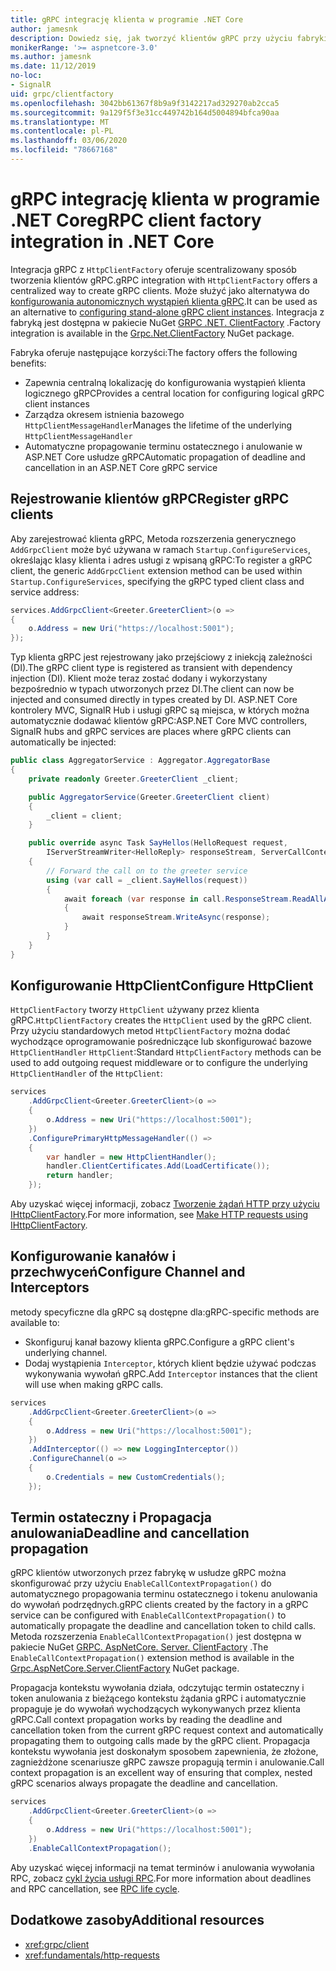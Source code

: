 ```yaml
---
title: gRPC integrację klienta w programie .NET Core
author: jamesnk
description: Dowiedz się, jak tworzyć klientów gRPC przy użyciu fabryki klienta.
monikerRange: '>= aspnetcore-3.0'
ms.author: jamesnk
ms.date: 11/12/2019
no-loc:
- SignalR
uid: grpc/clientfactory
ms.openlocfilehash: 3042bb61367f8b9a9f3142217ad329270ab2cca5
ms.sourcegitcommit: 9a129f5f3e31cc449742b164d5004894bfca90aa
ms.translationtype: MT
ms.contentlocale: pl-PL
ms.lasthandoff: 03/06/2020
ms.locfileid: "78667168"
---
```

# <a name="grpc-client-factory-integration-in-net-core"></a><span data-ttu-id="23e55-103">gRPC integrację klienta w programie .NET Core</span><span class="sxs-lookup"><span data-stu-id="23e55-103">gRPC client factory integration in .NET Core</span></span>

<span data-ttu-id="23e55-104">Integracja gRPC z `HttpClientFactory` oferuje scentralizowany sposób tworzenia klientów gRPC.</span><span class="sxs-lookup"><span data-stu-id="23e55-104">gRPC integration with `HttpClientFactory` offers a centralized way to create gRPC clients.</span></span> <span data-ttu-id="23e55-105">Może służyć jako alternatywa do [konfigurowania autonomicznych wystąpień klienta gRPC](xref:grpc/client).</span><span class="sxs-lookup"><span data-stu-id="23e55-105">It can be used as an alternative to [configuring stand-alone gRPC client instances](xref:grpc/client).</span></span> <span data-ttu-id="23e55-106">Integracja z fabryką jest dostępna w pakiecie NuGet [GRPC .NET. ClientFactory](https://www.nuget.org/packages/Grpc.Net.ClientFactory) .</span><span class="sxs-lookup"><span data-stu-id="23e55-106">Factory integration is available in the [Grpc.Net.ClientFactory](https://www.nuget.org/packages/Grpc.Net.ClientFactory) NuGet package.</span></span>

<span data-ttu-id="23e55-107">Fabryka oferuje następujące korzyści:</span><span class="sxs-lookup"><span data-stu-id="23e55-107">The factory offers the following benefits:</span></span>

* <span data-ttu-id="23e55-108">Zapewnia centralną lokalizację do konfigurowania wystąpień klienta logicznego gRPC</span><span class="sxs-lookup"><span data-stu-id="23e55-108">Provides a central location for configuring logical gRPC client instances</span></span>
* <span data-ttu-id="23e55-109">Zarządza okresem istnienia bazowego `HttpClientMessageHandler`</span><span class="sxs-lookup"><span data-stu-id="23e55-109">Manages the lifetime of the underlying `HttpClientMessageHandler`</span></span>
* <span data-ttu-id="23e55-110">Automatyczne propagowanie terminu ostatecznego i anulowanie w ASP.NET Core usłudze gRPC</span><span class="sxs-lookup"><span data-stu-id="23e55-110">Automatic propagation of deadline and cancellation in an ASP.NET Core gRPC service</span></span>

## <a name="register-grpc-clients"></a><span data-ttu-id="23e55-111">Rejestrowanie klientów gRPC</span><span class="sxs-lookup"><span data-stu-id="23e55-111">Register gRPC clients</span></span>

<span data-ttu-id="23e55-112">Aby zarejestrować klienta gRPC, Metoda rozszerzenia generycznego `AddGrpcClient` może być używana w ramach `Startup.ConfigureServices`, określając klasy klienta i adres usługi z wpisaną gRPC:</span><span class="sxs-lookup"><span data-stu-id="23e55-112">To register a gRPC client, the generic `AddGrpcClient` extension method can be used within `Startup.ConfigureServices`, specifying the gRPC typed client class and service address:</span></span>

```csharp
services.AddGrpcClient<Greeter.GreeterClient>(o =>
{
    o.Address = new Uri("https://localhost:5001");
});
```

<span data-ttu-id="23e55-113">Typ klienta gRPC jest rejestrowany jako przejściowy z iniekcją zależności (DI).</span><span class="sxs-lookup"><span data-stu-id="23e55-113">The gRPC client type is registered as transient with dependency injection (DI).</span></span> <span data-ttu-id="23e55-114">Klient może teraz zostać dodany i wykorzystany bezpośrednio w typach utworzonych przez DI.</span><span class="sxs-lookup"><span data-stu-id="23e55-114">The client can now be injected and consumed directly in types created by DI.</span></span> <span data-ttu-id="23e55-115">ASP.NET Core kontrolery MVC, SignalR Hub i usługi gRPC są miejsca, w których można automatycznie dodawać klientów gRPC:</span><span class="sxs-lookup"><span data-stu-id="23e55-115">ASP.NET Core MVC controllers, SignalR hubs and gRPC services are places where gRPC clients can automatically be injected:</span></span>

```csharp
public class AggregatorService : Aggregator.AggregatorBase
{
    private readonly Greeter.GreeterClient _client;

    public AggregatorService(Greeter.GreeterClient client)
    {
        _client = client;
    }

    public override async Task SayHellos(HelloRequest request,
        IServerStreamWriter<HelloReply> responseStream, ServerCallContext context)
    {
        // Forward the call on to the greeter service
        using (var call = _client.SayHellos(request))
        {
            await foreach (var response in call.ResponseStream.ReadAllAsync())
            {
                await responseStream.WriteAsync(response);
            }
        }
    }
}
```

## <a name="configure-httpclient"></a><span data-ttu-id="23e55-116">Konfigurowanie HttpClient</span><span class="sxs-lookup"><span data-stu-id="23e55-116">Configure HttpClient</span></span>

<span data-ttu-id="23e55-117">`HttpClientFactory` tworzy `HttpClient` używany przez klienta gRPC.</span><span class="sxs-lookup"><span data-stu-id="23e55-117">`HttpClientFactory` creates the `HttpClient` used by the gRPC client.</span></span> <span data-ttu-id="23e55-118">Przy użyciu standardowych metod `HttpClientFactory` można dodać wychodzące oprogramowanie pośredniczące lub skonfigurować bazowe `HttpClientHandler` `HttpClient`:</span><span class="sxs-lookup"><span data-stu-id="23e55-118">Standard `HttpClientFactory` methods can be used to add outgoing request middleware or to configure the underlying `HttpClientHandler` of the `HttpClient`:</span></span>

```csharp
services
    .AddGrpcClient<Greeter.GreeterClient>(o =>
    {
        o.Address = new Uri("https://localhost:5001");
    })
    .ConfigurePrimaryHttpMessageHandler(() =>
    {
        var handler = new HttpClientHandler();
        handler.ClientCertificates.Add(LoadCertificate());
        return handler;
    });
```

<span data-ttu-id="23e55-119">Aby uzyskać więcej informacji, zobacz [Tworzenie żądań HTTP przy użyciu IHttpClientFactory](xref:fundamentals/http-requests).</span><span class="sxs-lookup"><span data-stu-id="23e55-119">For more information, see [Make HTTP requests using IHttpClientFactory](xref:fundamentals/http-requests).</span></span>

## <a name="configure-channel-and-interceptors"></a><span data-ttu-id="23e55-120">Konfigurowanie kanałów i przechwyceń</span><span class="sxs-lookup"><span data-stu-id="23e55-120">Configure Channel and Interceptors</span></span>

<span data-ttu-id="23e55-121">metody specyficzne dla gRPC są dostępne dla:</span><span class="sxs-lookup"><span data-stu-id="23e55-121">gRPC-specific methods are available to:</span></span>

* <span data-ttu-id="23e55-122">Skonfiguruj kanał bazowy klienta gRPC.</span><span class="sxs-lookup"><span data-stu-id="23e55-122">Configure a gRPC client's underlying channel.</span></span>
* <span data-ttu-id="23e55-123">Dodaj wystąpienia `Interceptor`, których klient będzie używać podczas wykonywania wywołań gRPC.</span><span class="sxs-lookup"><span data-stu-id="23e55-123">Add `Interceptor` instances that the client will use when making gRPC calls.</span></span>

```csharp
services
    .AddGrpcClient<Greeter.GreeterClient>(o =>
    {
        o.Address = new Uri("https://localhost:5001");
    })
    .AddInterceptor(() => new LoggingInterceptor())
    .ConfigureChannel(o =>
    {
        o.Credentials = new CustomCredentials();
    });
```

## <a name="deadline-and-cancellation-propagation"></a><span data-ttu-id="23e55-124">Termin ostateczny i Propagacja anulowania</span><span class="sxs-lookup"><span data-stu-id="23e55-124">Deadline and cancellation propagation</span></span>

<span data-ttu-id="23e55-125">gRPC klientów utworzonych przez fabrykę w usłudze gRPC można skonfigurować przy użyciu `EnableCallContextPropagation()` do automatycznego propagowania terminu ostatecznego i tokenu anulowania do wywołań podrzędnych.</span><span class="sxs-lookup"><span data-stu-id="23e55-125">gRPC clients created by the factory in a gRPC service can be configured with `EnableCallContextPropagation()` to automatically propagate the deadline and cancellation token to child calls.</span></span> <span data-ttu-id="23e55-126">Metoda rozszerzenia `EnableCallContextPropagation()` jest dostępna w pakiecie NuGet [GRPC. AspNetCore. Server. ClientFactory](https://www.nuget.org/packages/Grpc.AspNetCore.Server.ClientFactory) .</span><span class="sxs-lookup"><span data-stu-id="23e55-126">The `EnableCallContextPropagation()` extension method is available in the [Grpc.AspNetCore.Server.ClientFactory](https://www.nuget.org/packages/Grpc.AspNetCore.Server.ClientFactory) NuGet package.</span></span>

<span data-ttu-id="23e55-127">Propagacja kontekstu wywołania działa, odczytując termin ostateczny i token anulowania z bieżącego kontekstu żądania gRPC i automatycznie propaguje je do wywołań wychodzących wykonywanych przez klienta gRPC.</span><span class="sxs-lookup"><span data-stu-id="23e55-127">Call context propagation works by reading the deadline and cancellation token from the current gRPC request context and automatically propagating them to outgoing calls made by the gRPC client.</span></span> <span data-ttu-id="23e55-128">Propagacja kontekstu wywołania jest doskonałym sposobem zapewnienia, że złożone, zagnieżdżone scenariusze gRPC zawsze propagują termin i anulowanie.</span><span class="sxs-lookup"><span data-stu-id="23e55-128">Call context propagation is an excellent way of ensuring that complex, nested gRPC scenarios always propagate the deadline and cancellation.</span></span>

```csharp
services
    .AddGrpcClient<Greeter.GreeterClient>(o =>
    {
        o.Address = new Uri("https://localhost:5001");
    })
    .EnableCallContextPropagation();
```

<span data-ttu-id="23e55-129">Aby uzyskać więcej informacji na temat terminów i anulowania wywołania RPC, zobacz [cykl życia usługi RPC](https://www.grpc.io/docs/guides/concepts/#rpc-life-cycle).</span><span class="sxs-lookup"><span data-stu-id="23e55-129">For more information about deadlines and RPC cancellation, see [RPC life cycle](https://www.grpc.io/docs/guides/concepts/#rpc-life-cycle).</span></span>

## <a name="additional-resources"></a><span data-ttu-id="23e55-130">Dodatkowe zasoby</span><span class="sxs-lookup"><span data-stu-id="23e55-130">Additional resources</span></span>

* <xref:grpc/client>
* <xref:fundamentals/http-requests>
